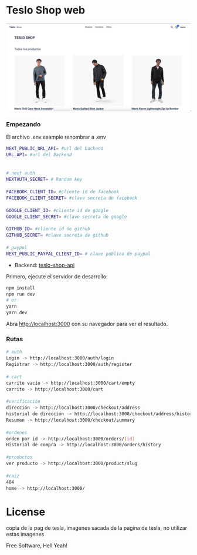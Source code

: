 # Teslo Shop web

<img src="./img.png">

### Empezando

El archivo .env.example renombrar a .env

```bash
NEXT_PUBLIC_URL_API= #url del backend
URL_API= #url del backend


# next auth
NEXTAUTH_SECRET= # Random key

FACEBOOK_CLIENT_ID= #cliente id de facebook
FACEBOOK_CLIENT_SECRET= #clave secreta de facebook

GOOGLE_CLIENT_ID= #cliente id de google
GOOGLE_CLIENT_SECRET= #clave secreta de google

GITHUB_ID= #cliente id de github
GITHUB_SECRET= #clave secreta de github

# paypal
NEXT_PUBLIC_PAYPAL_CLIENT_ID= # clave publica de paypal
```

* Backend: [teslo-shop-api](https://github.com/jonathanleivag/teslo-shop-api)

Primero, ejecute el servidor de desarrollo:

```bash
npm install
npm run dev
# or
yarn
yarn dev
```

Abra [http://localhost:3000](http://localhost:3000) con su navegador para ver el resultado.

### Rutas

```bash
# auth
Login -> http://localhost:3000/auth/login
Registrar -> http://localhost:3000/auth/register

# cart
carrito vacío -> http://localhost:3000/cart/empty
carrito -> http://localhost:3000/cart

#verificación
dirección -> http://localhost:3000/checkout/address
historial de dirección -> http://localhost:3000/checkout/address/history
Resumen -> http://localhost:3000/checkout/summary

#ordenes
orden por id -> http://localhost:3000/orders/[id]
Historial de compra -> http://localhost:3000/orders/history

#productos
ver producto -> http://localhost:3000/product/slug

#raiz
404
home -> http://localhost:3000/
```

# License

copia de la pag de tesla, imagenes sacada de la pagína de tesla, no utilizar estas imagenes

Free Software, Hell Yeah!